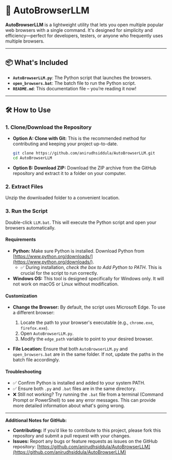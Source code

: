 # 🚀 AutoBrowserLLM

**AutoBrowserLLM** is a lightweight utility that lets you open multiple popular web browsers with a single command. It's designed for simplicity and efficiency—perfect for developers, testers, or anyone who frequently uses multiple browsers.

---

## 📦 What's Included

- **`AutoBrowserLLM.py`**: The Python script that launches the browsers.
- **`open_browsers.bat`**: The batch file to run the Python script.
- **`README.md`**: This documentation file – you’re reading it now!

---

## 🛠️ How to Use

### 1. Clone/Download the Repository

*   **Option A: Clone with Git:**  This is the recommended method for contributing and keeping your project up-to-date.
    ```bash
    git clone https://github.com/anirudhsiddula/AutoBrowserLLM.git
    cd AutoBrowserLLM
    ```

*   **Option B: Download ZIP:**  Download the ZIP archive from the GitHub repository and extract it to a folder on your computer.

### 2. Extract Files

Unzip the downloaded folder to a convenient location.

### 3. Run the Script

Double-click `LLM.bat`. This will execute the Python script and open your browsers automatically.

#### Requirements

*   **Python:** Make sure Python is installed. Download Python from [https://www.python.org/downloads/](https://www.python.org/downloads/).
    *   ✅ During installation, *check the box to Add Python to PATH*. This is crucial for the script to run correctly.
*   **Windows OS:** This tool is designed specifically for Windows only. It will not work on macOS or Linux without modification.

#### Customization

*   **Change the Browser:** By default, the script uses Microsoft Edge. To use a different browser:
    1.  Locate the path to your browser's executable (e.g., `chrome.exe`, `firefox.exe`).
    2.  Open `AutoBrowserLLM.py`.
    3.  Modify the `edge_path` variable to point to your desired browser.

*   **File Location:** Ensure that both `AutoBrowserLLM.py` and `open_browsers.bat` are in the same folder. If not, update the paths in the batch file accordingly.

#### Troubleshooting

*   ✅ Confirm Python is installed and added to your system PATH.
*   ✅ Ensure both `.py` and `.bat` files are in the same directory.
*   ❌ Still not working? Try running the `.bat` file from a terminal (Command Prompt or PowerShell) to see any error messages. This can provide more detailed information about what's going wrong.

---

**Additional Notes for GitHub:**

*   **Contributing:**  If you’d like to contribute to this project, please fork this repository and submit a pull request with your changes.
*   **Issues:**  Report any bugs or feature requests as issues on the GitHub repository: [https://github.com/anirudhsiddula/AutoBrowserLLM](https://github.com/anirudhsiddula/AutoBrowserLLM)
